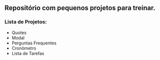 ## Repositório com pequenos projetos para treinar. 

### Lista de Projetos:

- Quotes
- Modal
- Perguntas Frequentes
- Cronômetro
- Lista de Tarefas


